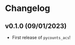# Changelog

<!--next-version-placeholder-->

## v0.1.0 (09/01/2023)

- First release of `pycounts_acs`!